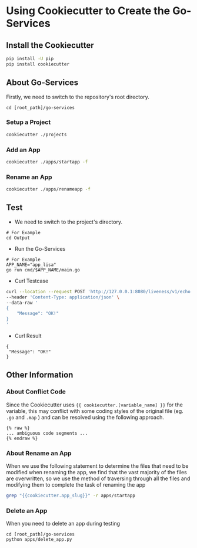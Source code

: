 # Using Cookiecutter to Create the Go-Services

## Install the Cookiecutter

```bash
pip install -U pip
pip install cookiecutter
```

## About Go-Services

Firstly, we need to switch to the repository's root directory.

```console
cd [root_path]/go-services
```

### Setup a Project

```bash
cookiecutter ./projects
```

### Add an App

```bash
cookiecutter ./apps/startapp -f
```

### Rename an App

```bash
cookiecutter ./apps/renameapp -f
```

## Test

- We need to switch to the project's directory.

```console
# For Example
cd Output
```

- Run the Go-Services

```console
# For Example
APP_NAME="app_lisa"
go run cmd/$APP_NAME/main.go
```

- Curl Testcase

```bash
curl --location --request POST 'http://127.0.0.1:8080/liveness/v1/echo' \
--header 'Content-Type: application/json' \
--data-raw '
{
    "Message": "OK!"
}
'
```

- Curl Result

```console
{
 "Message": "OK!"
}
```

## Other Information

### About Conflict Code

Since the Cookiecutter uses `{{ cookiecutter.[variable_name] }}` for the variable, this may conflict with some coding styles of the original file (eg. `.go` and `.map` ) and can be resolved using the following approach.

```console
{% raw %}
... ambiguous code segments ...
{% endraw %}
```

### About Rename an App

When we use the following statement to determine the files that need to be modified when renaming the app, we find that the vast majority of the files are overwritten, so we use the method of traversing through all the files and modifying them to complete the task of renaming the app

```bash
grep "{{cookiecutter.app_slug}}" -r apps/startapp
```

### Delete an App

When you need to delete an app during testing

```console
cd [root_path]/go-services
python apps/delete_app.py
```
